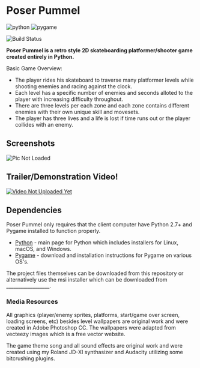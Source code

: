 # Poser Pummel

![python](http://oi65.tinypic.com/2hocv4l.jpg) ![pygame](http://i67.tinypic.com/286mhy.jpg)

![Build Status](https://travis-ci.org/joemccann/dillinger.svg?branch=master)

**Poser Pummel is a retro style 2D skateboarding platformer/shooter game created entirely in Python.**

Basic Game Overview:
  - The player rides his skateboard to traverse many platformer levels while shooting enemies and racing against the clock.
  - Each level has a specific number of enemies and seconds alloted to the player with increasing difficulty throughout.
  - There are three levels per each zone and each zone contains different enemies with their own unique skill and movesets.
  - The player has three lives and a life is lost if time runs out or the player collides with an enemy. 
  
## Screenshots
![Pic Not Loaded](http://i68.tinypic.com/j73o94.png)

## Trailer/Demonstration Video!
[![Video Not Uploaded Yet](https://img.youtube.com/vi/7xQQgkH1NyI/mqdefault.jpg)](https://www.youtube.com/watch?v=7xQQgkH1NyI)

## Dependencies
Poser Pummel only requires that the client computer have Python 2.7+ and Pygame installed to function properly.

* [Python](https://www.python.org/) - main page for Python which includes installers for Linux, macOS, and Windows.
* [Pygame](https://www.pygame.org/wiki/GettingStarted) - download and installation instructions for Pygame on various OS's.

The project files themselves can be downloaded from this repository or alternatively use the msi installer which can be downloaded from __________________.

### Media Resources
All graphics (player/enemy sprites, platforms, start/game over screen, loading screens, etc) besides level wallpapers are original work and were created in Adobe Photoshop CC. The wallpapers were adapted from vecteezy images which is a free vector website.

The game theme song and all sound effects are original work and were created using my Roland JD-XI synthasizer and Audacity utilizing some bitcrushing plugins. 

